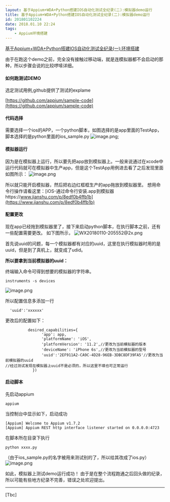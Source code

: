 ```yaml
---
layout: 基于Appium+WDA+Python搭建IOS自动化测试全纪录(二):模拟器demo运行
title: 基于Appium+WDA+Python搭建IOS自动化测试全纪录(二):模拟器demo运行
id: 201801102224
date: 2018.01.10 22:24
tags:
	- Appium环境搭建
---
```


[基于Appium+WDA+Python搭建IOS自动化测试全纪录(一):环境搭建
](2018/01/10/201801102040/)

由于在跑这个demo之前，完全没有接触过移动端，就是连模拟器都不会启动的那种，所以步骤会说的比较啰嗦详细。

#### 如何跑测试DEMO

选定测试用例,github提供了测试的explame

[https://github.com/appium/sample-code](https://github.com/appium/sample-code)

#### 代码选择

需要选择一个ios的APP，一个python脚本，如图选择的是app里面的TestApp，脚本选择的是python里面的ios_sample.py
![image.png](http://upload-images.jianshu.io/upload_images/1094385-72611e445351abec.png?imageMogr2/auto-orient/strip%7CimageView2/2/w/1240);

#### 模拟器运行

因为是在模拟器上运行，所以要先把app放到模拟器上。一般来说通过在xcode中运行代码就可在模拟器中生产app，但是这个TestApp用例进去看了之后发现里面如图所示：
![image.png](http://upload-images.jianshu.io/upload_images/1094385-9a55f95dc9c13a23.png?imageMogr2/auto-orient/strip%7CimageView2/2/w/1240)

所以就只能开启模拟器，然后把右边红框框生产的app拖放到模拟器里。
想用命令行操作请看这里：[iOS-通过命令行安装.app到模拟器https://www.jianshu.com/p/8edf0b4ffb1b](https://www.jianshu.com/p/8edf0b4ffb1b)

#### 配置更改

现在app已经拖到模拟器里了，接下来启动python脚本，在执行脚本之前，还有一些配置需要更改。
如下图所示，
![WX20180110-205552@2x.png](http://upload-images.jianshu.io/upload_images/1094385-09190b669d9db567.png?imageMogr2/auto-orient/strip%7CimageView2/2/w/1240)

首先说uuid的问题，每一个模拟器都有对应的uuid，这里在执行模拟器时用的是uuid，但是到了真机上，就变成了udid。

**所以要拿到当前模拟器的uuid：**

终端输入命令可得到想要的模拟器的字符串。
```
instruments -s devices
```
![image.png](http://upload-images.jianshu.io/upload_images/1094385-b0756ac60e6e89f7.png?imageMogr2/auto-orient/strip%7CimageView2/2/w/1240)

所以配置信息多添加一行
```
  'uuid':'xxxxxx'
```

更改后的配置如下：
```
          desired_capabilities={
                'app': app,
                'platformName': 'iOS',
                'platformVersion': '11.2',//更改为当前模拟器的版本
                'deviceName': 'iPhone 6s',//更改为当前模拟器的型号 
                'uuid':'2EF911A2-CA9C-4D28-96EB-3DBC8DF39FA5'//更改为当前模拟器的uuid
//经过测试发现在模拟器上uuid不是必须的，所以这里不填也可正常运行
            })

```
#### 启动脚本
先启动appium
```
appium
```
当控制台中显示如下，启动成功
```
[Appium] Welcome to Appium v1.7.2
[Appium] Appium REST http interface listener started on 0.0.0.0:4723
```



在脚本所在目录下执行
```
python xxxx.py
```
（由于ios_sample.py的名字被用来测试别的了，所以给其改成了ios.py）
![image.png](http://upload-images.jianshu.io/upload_images/1094385-9cbb164e39d74e91.png?imageMogr2/auto-orient/strip%7CimageView2/2/w/1240)

如此，模拟器上测试demo运行成功！
由于是在整个流程跑通之后回头做的纪录，所以可能有些地方纪录不完善，错误之处欢迎提出。

------
[Tbc]







